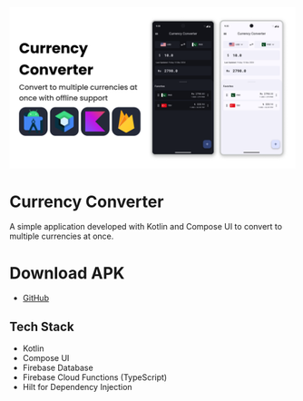 ![Currency Converter App Poster](./graphics/Poster.png)

# Currency Converter

A simple application developed with Kotlin and Compose UI to convert to multiple currencies at once.

# Download APK

- [GitHub](./app/release)

## Tech Stack

- Kotlin
- Compose UI
- Firebase Database
- Firebase Cloud Functions (TypeScript)
- Hilt for Dependency Injection
